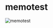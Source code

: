 # memotest

![memotest](https://github.com/fmdcba/conversor-de-divisas/assets/95236196/05890d80-43e3-460c-bc36-094e6f35cc38)

